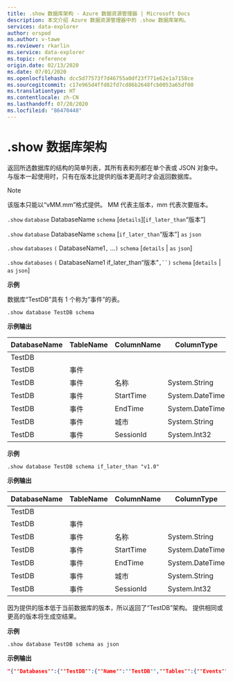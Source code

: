 ```yaml
---
title: .show 数据库架构 - Azure 数据资源管理器 | Microsoft Docs
description: 本文介绍 Azure 数据资源管理器中的 .show 数据库架构。
services: data-explorer
author: orspod
ms.author: v-tawe
ms.reviewer: rkarlin
ms.service: data-explorer
ms.topic: reference
origin.date: 02/13/2020
ms.date: 07/01/2020
ms.openlocfilehash: dcc5d77573f7d46755a0df23f771e62e1a7158ce
ms.sourcegitcommit: c17e965d4ffd82fd7cd86b2648fcb0053a65df00
ms.translationtype: HT
ms.contentlocale: zh-CN
ms.lasthandoff: 07/20/2020
ms.locfileid: "86470448"
---
```

# <a name="show-databases-schema"></a>.show 数据库架构

返回所选数据库的结构的简单列表，其所有表和列都在单个表或 JSON 对象中。
与版本一起使用时，只有在版本比提供的版本更高时才会返回数据库。

> [!NOTE]
> 该版本只能以“vMM.mm”格式提供。 MM 代表主版本，mm 代表次要版本。

`.show` `database` DatabaseName `schema` [`details`][`if_later_than`“版本”]

`.show` `database` DatabaseName `schema` [`if_later_than`“版本”] `as` `json`

`.show` `databases` `(` DatabaseName1`,` ...`)` `schema` [`details` | `as` `json`]

`.show` `databases` `(` DatabaseName1 if_later_than“版本”`,``)` `schema` [`details` | `as` `json`] 

**示例**

数据库“TestDB”具有 1 个称为“事件”的表。

```kusto
.show database TestDB schema
```

**示例输出**

| DatabaseName | TableName | ColumnName | ColumnType      | IsDefaultTable | IsDefaultColumn | PrettyName | 版本 |
| ------------ | --------- | ---------- | --------------- | -------------- | --------------- | ---------- | ------- |
| TestDB       |           |            |                 | False          | False           |            | v.1.1   |
| TestDB       | 事件    |            |                 | 正确           | False           |            |
| TestDB       | 事件    | 名称       | System.String   | 正确           | False           |            |
| TestDB       | 事件    | StartTime  | System.DateTime | 正确           | False           |            |
| TestDB       | 事件    | EndTime    | System.DateTime | 正确           | False           |            |
| TestDB       | 事件    | 城市       | System.String   | 正确           | False           |            |
| TestDB       | 事件    | SessionId  | System.Int32    | True           | True            |            |

**示例**

```kusto
.show database TestDB schema if_later_than "v1.0"
```

**示例输出**

| DatabaseName | TableName | ColumnName | ColumnType      | IsDefaultTable | IsDefaultColumn | PrettyName | 版本 |
| ------------ | --------- | ---------- | --------------- | -------------- | --------------- | ---------- | ------- |
| TestDB       |           |            |                 | False          | False           |            | v.1.1   |
| TestDB       | 事件    |            |                 | 正确           | False           |            |
| TestDB       | 事件    | 名称       | System.String   | 正确           | False           |            |
| TestDB       | 事件    | StartTime  | System.DateTime | 正确           | False           |            |
| TestDB       | 事件    | EndTime    | System.DateTime | 正确           | False           |            |
| TestDB       | 事件    | 城市       | System.String   | 正确           | False           |            |
| TestDB       | 事件    | SessionId  | System.Int32    | True           | True            |            |

因为提供的版本低于当前数据库的版本，所以返回了“TestDB”架构。 提供相同或更高的版本将生成空结果。

**示例**

```kusto
.show database TestDB schema as json
```

**示例输出**

```json
"{""Databases"":{""TestDB"":{""Name"":""TestDB"",""Tables"":{""Events"":{""Name"":""Events"",""DefaultColumn"":null,""OrderedColumns"":[{""Name"":""Name"",""Type"":""System.String""},{""Name"":""StartTime"",""Type"":""System.DateTime""},{""Name"":""EndTime"",""Type"":""System.DateTime""},{""Name"":""City"",""Type"":""System.String""},{""Name"":""SessionId"",""Type"":""System.Int32""}]}},""PrettyName"":null,""MajorVersion"":1,""MinorVersion"":1,""Functions"":{}}}}"
```
